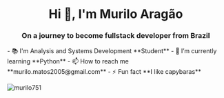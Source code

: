 

<!--
### Hi there 👋

**Murilo751/Murilo751** is a ✨ _special_ ✨ repository because its `README.md` (this file) appears on your GitHub profile.

--!>

<h1 align="center">Hi 👋, I'm Murilo Aragão</h1>
<h3 align="center">On a journey to become fullstack developer from Brazil</h3>


- 📚 I'm Analysis and Systems Development **Student**

- 🌱 I’m currently learning **Python**

- 📫 How to reach me **murilo.matos2005@gmail.com**

- ⚡ Fun fact **I like capybaras**


<p><img align="left" src="https://github-readme-stats.vercel.app/api/top-langs?username=murilo751&show_icons=true&theme=tokyonight&locale=en&layout=compact" alt="murilo751" /></p>
